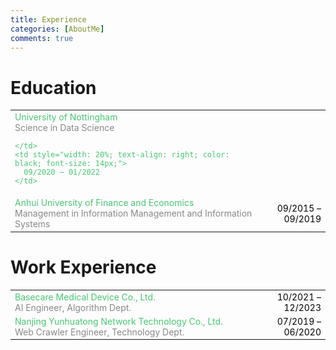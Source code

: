 ```yaml
---
title: Experience
categories: [AboutMe]
comments: true
---
```


# Education
<table style="width: 100%; border: none;">
  <tr>
    <td style="width: 80%; color: #48c774; font-size: 14px; vertical-align: top;">
      University of Nottingham<br>
      <span style="color: #888888; font-size: 14px;">Science in Data Science</span>
      
    </td>
    <td style="width: 20%; text-align: right; color: black; font-size: 14px;">
      09/2020 – 01/2022
    </td>
  </tr>
  <tr>
    <td style="width: 80%; color: #48c774; font-size: 14px; vertical-align: top;">
      Anhui University of Finance and Economics<br>
      <span style="color: #888888; font-size: 14px;">Management in Information Management and Information Systems</span>
    </td>
    <td style="width: 20%; text-align: right; color: black; font-size: 14px;">
      09/2015 – 09/2019
    </td>
  </tr>
</table>

# Work Experience
<table style="width: 100%; border: none;">
  <tr>
    <td style="width: 80%; color: #48c774; font-size: 14px; vertical-align: top;">
      Basecare Medical Device Co., Ltd.<br>
      <span style="color: #888888; font-size: 14px;">AI Engineer, Algorithm Dept.</span>
    </td>
    <td style="width: 20%; text-align: right; color: black; font-size: 14px;">
      10/2021 – 12/2023
    </td>
  </tr>
  <tr>
    <td style="width: 80%; color: #48c774; font-size: 14px; vertical-align: top;">
      Nanjing Yunhuatong Network Technology Co., Ltd.<br>
      <span style="color: #888888; font-size: 14px;"> Web Crawler Engineer, Technology Dept. </span>
    </td>
    <td style="width: 20%; text-align: right; color: black; font-size: 14px;">
      07/2019 – 06/2020
    </td>
  </tr>
</table>

